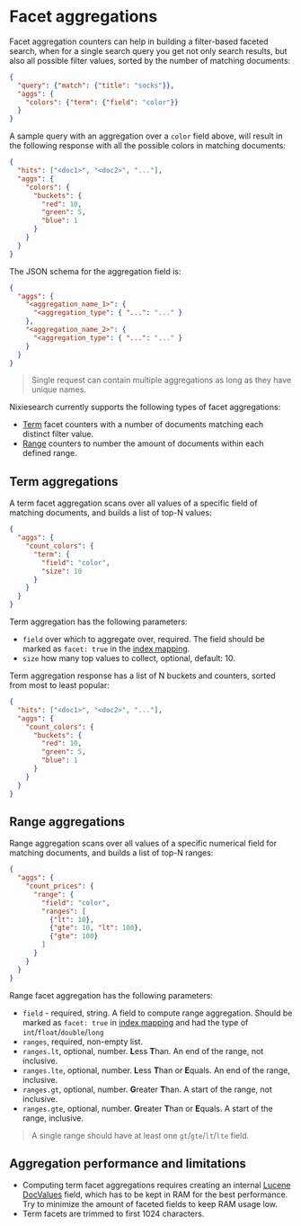 # Facet aggregations

Facet aggregation counters can help in building a filter-based faceted search, when for a single search query you get not only search results, but also all possible filter values, sorted by the number of matching documents:

```json
{
  "query": {"match": {"title": "socks"}},
  "aggs": {
    "colors": {"term": {"field": "color"}}
  }
}
```

A sample query with an aggregation over a `color` field above, will result in the following response with all the possible colors in matching documents:

```json
{
  "hits": ["<doc1>", "<doc2>", "..."],
  "aggs": {
    "colors": {
      "buckets": {
        "red": 10,
        "green": 5,
        "blue": 1
      }
    }
  }
}
```

The JSON schema for the aggregation field is:

```json
{
  "aggs": {
    "<aggregation_name_1>": {
      "<aggregation_type": { "...": "..." }
    },
    "<aggregation_name_2>": {
      "<aggregation_type": { "...": "..." }
    }
  }
}
```

> Single request can contain multiple aggregations as long as they have unique names.

Nixiesearch currently supports the following types of facet aggregations:

* [Term](#term-aggregations) facet counters with a number of documents matching each distinct filter value.
* [Range](#range-aggregations) counters to number the amount of documents within each defined range.

## Term aggregations

A term facet aggregation scans over all values of a specific field of matching documents, and builds a list of top-N values:

```json
{
  "aggs": {
    "count_colors": {
      "term": {
        "field": "color",
        "size": 10
      }
    }
  }
}
```

Term aggregation has the following parameters:

* `field` over which to aggregate over, required. The field should be marked as `facet: true` in the [index mapping](../../config/mapping.md).
* `size` how many top values to collect, optional, default: 10.

Term aggregation response has a list of N buckets and counters, sorted from most to least popular:

```json
{
  "hits": ["<doc1>", "<doc2>", "..."],
  "aggs": {
    "count_colors": {
      "buckets": {
        "red": 10,
        "green": 5,
        "blue": 1
      }
    }
  }
}
```

> 

## Range aggregations

Range aggregation scans over all values of a specific numerical field for matching documents, and builds a list of top-N ranges:

```json
{
  "aggs": {
    "count_prices": {
      "range": {
        "field": "color",
        "ranges": [
          {"lt": 10},
          {"gte": 10, "lt": 100},
          {"gte": 100}
        ]
      }
    }
  }
}
```

Range facet aggregation has the following parameters:

* `field` - required, string. A field to compute range aggregation. Should be marked as `facet: true` in [index mapping](../../config/mapping.md) and had the type of `int`/`float`/`double`/`long`
* `ranges`, required, non-empty list.
* `ranges.lt`, optional, number. **L**ess **T**han. An end of the range, not inclusive.
* `ranges.lte`, optional, number. **L**ess **T**han or **E**quals. An end of the range, inclusive.
* `ranges.gt`, optional, number. **G**reater **T**han. A start of the range, not inclusive.
* `ranges.gte`, optional, number. **G**reater **T**han or **E**quals. A start of the range, inclusive.

>A single range should have at least one `gt`/`gte`/`lt`/`lte` field.

## Aggregation performance and limitations

* Computing term facet aggregations requires creating an internal [Lucene DocValues](https://lucene.apache.org/core/9_0_0/core/org/apache/lucene/index/DocValues.html) field, which has to be kept in RAM for the best performance. Try to minimize the amount of faceted fields to keep RAM usage low.
* Term facets are trimmed to first 1024 characters.